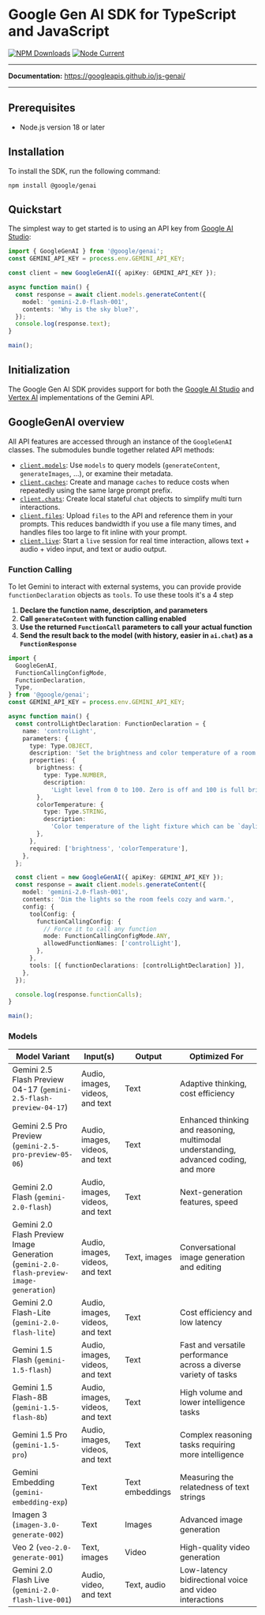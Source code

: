 # Google Gen AI SDK for TypeScript and JavaScript

[![NPM Downloads](https://img.shields.io/npm/dw/%40google%2Fgenai)](https://www.npmjs.com/package/@google/genai)
[![Node Current](https://img.shields.io/node/v/%40google%2Fgenai)](https://www.npmjs.com/package/@google/genai)

---

**Documentation:** https://googleapis.github.io/js-genai/

---

## Prerequisites

- Node.js version 18 or later

## Installation

To install the SDK, run the following command:

```shell
npm install @google/genai
```

## Quickstart

The simplest way to get started is to using an API key from
[Google AI Studio](https://aistudio.google.com/apikey):

```typescript
import { GoogleGenAI } from '@google/genai';
const GEMINI_API_KEY = process.env.GEMINI_API_KEY;

const client = new GoogleGenAI({ apiKey: GEMINI_API_KEY });

async function main() {
  const response = await client.models.generateContent({
    model: 'gemini-2.0-flash-001',
    contents: 'Why is the sky blue?',
  });
  console.log(response.text);
}

main();
```

## Initialization

The Google Gen AI SDK provides support for both the
[Google AI Studio](https://ai.google.dev/gemini-api/docs) and
[Vertex AI](https://cloud.google.com/vertex-ai/generative-ai/docs/learn/overview)
implementations of the Gemini API.

## GoogleGenAI overview

All API features are accessed through an instance of the `GoogleGenAI` classes.
The submodules bundle together related API methods:

- [`client.models`](https://googleapis.github.io/js-genai/main/classes/models.Models.html):
  Use `models` to query models (`generateContent`, `generateImages`, ...), or
  examine their metadata.
- [`client.caches`](https://googleapis.github.io/js-genai/main/classes/caches.Caches.html):
  Create and manage `caches` to reduce costs when repeatedly using the same
  large prompt prefix.
- [`client.chats`](https://googleapis.github.io/js-genai/main/classes/chats.Chats.html):
  Create local stateful `chat` objects to simplify multi turn interactions.
- [`client.files`](https://googleapis.github.io/js-genai/main/classes/files.Files.html):
  Upload `files` to the API and reference them in your prompts.
  This reduces bandwidth if you use a file many times, and handles files too
  large to fit inline with your prompt.
- [`client.live`](https://googleapis.github.io/js-genai/main/classes/live.Live.html):
  Start a `live` session for real time interaction, allows text + audio + video
  input, and text or audio output.

### Function Calling

To let Gemini to interact with external systems, you can provide provide
`functionDeclaration` objects as `tools`. To use these tools it's a 4 step

1. **Declare the function name, description, and parameters**
2. **Call `generateContent` with function calling enabled**
3. **Use the returned `FunctionCall` parameters to call your actual function**
4. **Send the result back to the model (with history, easier in `ai.chat`)
   as a `FunctionResponse`**

```typescript
import {
  GoogleGenAI,
  FunctionCallingConfigMode,
  FunctionDeclaration,
  Type,
} from '@google/genai';
const GEMINI_API_KEY = process.env.GEMINI_API_KEY;

async function main() {
  const controlLightDeclaration: FunctionDeclaration = {
    name: 'controlLight',
    parameters: {
      type: Type.OBJECT,
      description: 'Set the brightness and color temperature of a room light.',
      properties: {
        brightness: {
          type: Type.NUMBER,
          description:
            'Light level from 0 to 100. Zero is off and 100 is full brightness.',
        },
        colorTemperature: {
          type: Type.STRING,
          description:
            'Color temperature of the light fixture which can be `daylight`, `cool`, or `warm`.',
        },
      },
      required: ['brightness', 'colorTemperature'],
    },
  };

  const client = new GoogleGenAI({ apiKey: GEMINI_API_KEY });
  const response = await client.models.generateContent({
    model: 'gemini-2.0-flash-001',
    contents: 'Dim the lights so the room feels cozy and warm.',
    config: {
      toolConfig: {
        functionCallingConfig: {
          // Force it to call any function
          mode: FunctionCallingConfigMode.ANY,
          allowedFunctionNames: ['controlLight'],
        },
      },
      tools: [{ functionDeclarations: [controlLightDeclaration] }],
    },
  });

  console.log(response.functionCalls);
}

main();
```

### Models

| Model Variant                                                                           | Input(s)                        | Output          | Optimized For                                                                        |
| --------------------------------------------------------------------------------------- | ------------------------------- | --------------- | ------------------------------------------------------------------------------------ |
| Gemini 2.5 Flash Preview 04-17 (`gemini-2.5-flash-preview-04-17`)                       | Audio, images, videos, and text | Text            | Adaptive thinking, cost efficiency                                                   |
| Gemini 2.5 Pro Preview (`gemini-2.5-pro-preview-05-06`)                                 | Audio, images, videos, and text | Text            | Enhanced thinking and reasoning, multimodal understanding, advanced coding, and more |
| Gemini 2.0 Flash (`gemini-2.0-flash`)                                                   | Audio, images, videos, and text | Text            | Next-generation features, speed                                                      |
| Gemini 2.0 Flash Preview Image Generation (`gemini-2.0-flash-preview-image-generation`) | Audio, images, videos, and text | Text, images    | Conversational image generation and editing                                          |
| Gemini 2.0 Flash-Lite (`gemini-2.0-flash-lite`)                                         | Audio, images, videos, and text | Text            | Cost efficiency and low latency                                                      |
| Gemini 1.5 Flash (`gemini-1.5-flash`)                                                   | Audio, images, videos, and text | Text            | Fast and versatile performance across a diverse variety of tasks                     |
| Gemini 1.5 Flash-8B (`gemini-1.5-flash-8b`)                                             | Audio, images, videos, and text | Text            | High volume and lower intelligence tasks                                             |
| Gemini 1.5 Pro (`gemini-1.5-pro`)                                                       | Audio, images, videos, and text | Text            | Complex reasoning tasks requiring more intelligence                                  |
| Gemini Embedding (`gemini-embedding-exp`)                                               | Text                            | Text embeddings | Measuring the relatedness of text strings                                            |
| Imagen 3 (`imagen-3.0-generate-002`)                                                    | Text                            | Images          | Advanced image generation                                                            |
| Veo 2 (`veo-2.0-generate-001`)                                                          | Text, images                    | Video           | High-quality video generation                                                        |
| Gemini 2.0 Flash Live (`gemini-2.0-flash-live-001`)                                     | Audio, video, and text          | Text, audio     | Low-latency bidirectional voice and video interactions                               |
